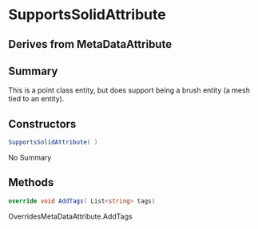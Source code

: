 # SupportsSolidAttribute

## Derives from MetaDataAttribute

## Summary

This is a point class entity, but does support being a brush entity (a mesh tied to an entity).
## Constructors

```c#
SupportsSolidAttribute( ) 
```
No Summary
## Methods

```c#
override void AddTags( List<string> tags) 
```
OverridesMetaDataAttribute.AddTags
